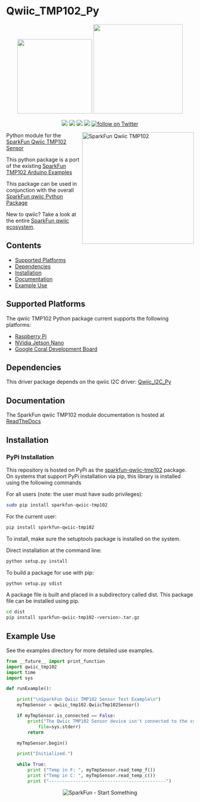 Qwiic_TMP102_Py
===============

<p align="center">
   <img src="https://cdn.sparkfun.com/assets/custom_pages/2/7/2/qwiic-logo-registered.jpg"  width=200>  
   <img src="https://www.python.org/static/community_logos/python-logo-master-v3-TM.png"  width=240>   
</p>
<p align="center">
	<a href="https://pypi.org/project/sparkfun-qwiic-tmp102/" alt="Package">
		<img src="https://img.shields.io/pypi/pyversions/sparkfun-qwiic_tmp102.svg" /></a>
	<a href="https://github.com/sparkfun/Qwiic_TMP102_Py/issues" alt="Issues">
		<img src="https://img.shields.io/github/issues/sparkfun/Qwiic_TMP102_Py.svg" /></a>
	<a href="https://qwiic-tmp102-py.readthedocs.io/en/latest/?" alt="Documentation">
		<img src="https://readthedocs.org/projects/qwiic-tmp102-py/badge/?version=latest&style=flat" /></a>
	<a href="https://github.com/sparkfun/Qwiic_TMP102_Py/blob/master/LICENSE" alt="License">
		<img src="https://img.shields.io/badge/license-MIT-blue.svg" /></a>
	<a href="https://twitter.com/intent/follow?screen_name=sparkfun">
        	<img src="https://img.shields.io/twitter/follow/sparkfun.svg?style=social&logo=twitter"
           	 alt="follow on Twitter"></a>

</p>

<img src="https://cdn.sparkfun.com/assets/parts/1/5/0/0/7/16304-SparkFun_Digital_Temperature_Sensor_-_TMP102__Qwiic_-01.jpg"  align="right" width=300 alt="SparkFun Qwiic TMP102">


Python module for the [SparkFun Qwiic TMP102 Sensor](https://www.sparkfun.com/products/16304)

This python package is a port of the existing [SparkFun TMP102 Arduino Examples](https://github.com/sparkfun/SparkFun_TMP102_Arduino_Library/tree/master/examples)

This package can be used in conjunction with the overall [SparkFun qwiic Python Package](https://github.com/sparkfun/Qwiic_Py)

New to qwiic? Take a look at the entire [SparkFun qwiic ecosystem](https://www.sparkfun.com/qwiic).

## Contents

* [Supported Platforms](#supported-platforms)
* [Dependencies](#dependencies)
* [Installation](#installation)
* [Documentation](#documentation)
* [Example Use](#example-use)

Supported Platforms
--------------------
The qwiic TMP102 Python package current supports the following platforms:
* [Raspberry Pi](https://www.sparkfun.com/search/results?term=raspberry+pi)
* [NVidia Jetson Nano](https://www.sparkfun.com/products/15297)
* [Google Coral Development Board](https://www.sparkfun.com/products/15318)

Dependencies
--------------
This driver package depends on the qwiic I2C driver:
[Qwiic_I2C_Py](https://github.com/sparkfun/Qwiic_I2C_Py)

Documentation
-------------
The SparkFun qwiic TMP102 module documentation is hosted at [ReadTheDocs](https://qwiic-soil-moisture-sensor-py.readthedocs.io/en/latest/?)

Installation
---------------
### PyPi Installation

This repository is hosted on PyPi as the [sparkfun-qwiic-tmp102](https://pypi.org/project/sparkfun-qwiic-tmp102/) package. On systems that support PyPi installation via pip, this library is installed using the following commands

For all users (note: the user must have sudo privileges):
```sh
sudo pip install sparkfun-qwiic-tmp102
```
For the current user:

```sh
pip install sparkfun-qwiic-tmp102
```
To install, make sure the setuptools package is installed on the system.

Direct installation at the command line:
```sh
python setup.py install
```

To build a package for use with pip:
```sh
python setup.py sdist
 ```
A package file is built and placed in a subdirectory called dist. This package file can be installed using pip.
```sh
cd dist
pip install sparkfun-qwiic-tmp102-<version>.tar.gz
```

Example Use
 -------------
See the examples directory for more detailed use examples.

```python
from __future__ import print_function
import qwiic_tmp102
import time
import sys

def runExample():

	print("\nSparkFun Qwiic TMP102 Sensor Test Example\n")
	myTmpSensor = qwiic_tmp102.QwiicTmp102Sensor()

	if myTmpSensor.is_connected == False:
		print("The Qwiic TMP102 Sensor device isn't connected to the system. Please check your connection", \
			file=sys.stderr)
		return

	myTmpSensor.begin()

	print("Initialized.")

	while True:
		print ("Temp in F: ", myTmpSensor.read_temp_f())
		print ("Temp in C: ", myTmpSensor.read_temp_c())
		print ("--------------------------------------------")


```
<p align="center">
<img src="https://cdn.sparkfun.com/assets/custom_pages/3/3/4/dark-logo-red-flame.png" alt="SparkFun - Start Something">
</p>
